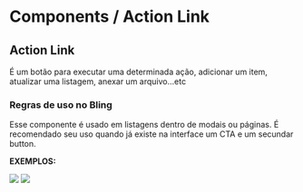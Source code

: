 # Components / Action Link
## Action Link

É um botão para executar uma determinada ação, adicionar um item, atualizar uma listagem, anexar
um arquivo...etc

[](_media/live-examples/actionLink.html ':include :type=iframe width=100% height=72px')
### Regras de uso no Bling

Esse componente é usado em listagens dentro de modais ou páginas. É recomendado seu uso
quando já existe na interface um CTA e um secundar button.

**EXEMPLOS:**

![](../_media/images/iconEnviarArquivo.png)
![](../_media/images/iconBarraDescricao.png)